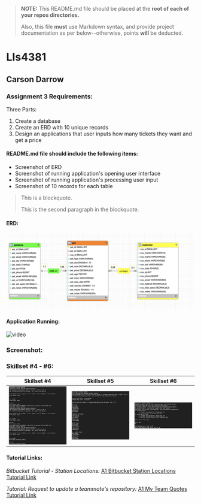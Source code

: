 > **NOTE:** This README.md file should be placed at the **root of each of your repos directories.**
>
>Also, this file **must** use Markdown syntax, and provide project documentation as per below--otherwise, points **will** be deducted.
>

# LIs4381

## Carson Darrow

### Assignment 3 Requirements:

Three Parts:

1. Create a database 
2. Create an ERD with 10 unique records 
3. Design an applications that user inputs how many tickets they want and get a price 

#### README.md file should include the following items:

* Screenshot of ERD
* Screenshot of running application's opening user interface
* Screenshot of running application's processing user input
* Screenshot of 10 records for each table 
	

> This is a blockquote.
> 
> This is the second paragraph in the blockquote.
>

#### ERD:

![ERD](img/ERD.png)



#### Application  Running:

![video](img/concertrun.gif)







### Screenshot:





### Skillset #4 - #6:

| Skillset #4 | Skillset #5 | Skillset #6 |
| -------------- | --------------| --------------- |
| ![Skillset #4](img/ss4.png) | ![Skillset #5](img/ss5.png) | ![Skillset #6](img/ss6.png) |




#### Tutorial Links:

*Bitbucket Tutorial - Station Locations:*
[A1 Bitbucket Station Locations Tutorial Link](https://bitbucket.org/cbd19a/bitbucketstationlocations/ "Bitbucket Station Locations")

*Tutorial: Request to update a teammate's repository:*
[A1 My Team Quotes Tutorial Link](https://bitbucket.org/username/myteamquotes/ "My Team Quotes Tutorial")

